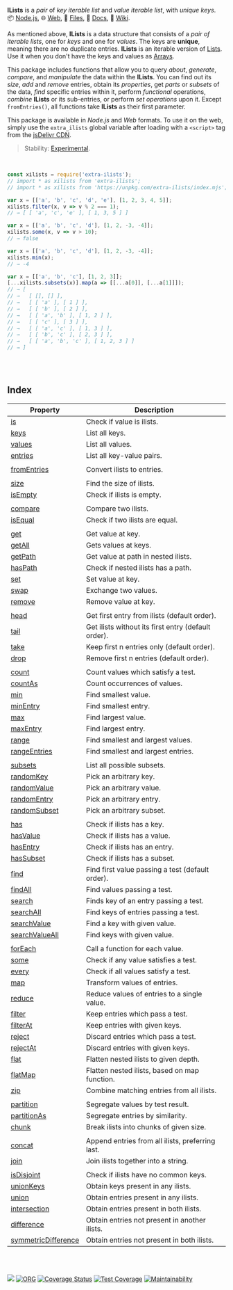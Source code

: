 **ILists** is a *pair* of *key iterable list* and *value iterable list*, with *unique keys*.<br>
📦 [Node.js](https://www.npmjs.com/package/extra-ilists),
🌐 [Web](https://www.npmjs.com/package/extra-ilists.web),
📜 [Files](https://unpkg.com/extra-ilists/),
📰 [Docs](https://nodef.github.io/extra-ilists/),
📘 [Wiki](https://github.com/nodef/extra-ilists/wiki/).

As mentioned above, **ILists** is a data structure that consists of a *pair of*
*iterable lists*, one for *keys* and one for *values*. The keys are **unique**,
meaning there are no duplicate entries. **ILists** is an iterable version of
[Lists]. Use it when you don't have the keys and values as [Arrays].

This package includes functions that allow you to query *about*, *generate*,
*compare*, and *manipulate* the data within the **ILists**. You can find out its
*size*, *add* and *remove* entries, obtain its *properties*, get *parts* or
*subsets* of the data, *find* specific entries within it, perform *functional*
operations, *combine* **ILists** or its sub-entries, or perform *set operations*
upon it. Except `fromEntries()`, all functions take **ILists** as their first
parameter.

This package is available in *Node.js* and *Web* formats. To use it on the web,
simply use the `extra_ilists` global variable after loading with a `<script>` tag
from the [jsDelivr CDN].

> Stability: [Experimental](https://www.youtube.com/watch?v=L1j93RnIxEo).

[Lists]:  https://www.npmjs.com/package/extra-lists
[Arrays]: https://developer.mozilla.org/en-US/docs/Web/JavaScript/Reference/Global_Objects/Array
[jsDelivr CDN]: https://cdn.jsdelivr.net/npm/extra-ilists.web/index.js

<br>

```javascript
const xilists = require('extra-ilists');
// import * as xilists from 'extra-ilists';
// import * as xilists from 'https://unpkg.com/extra-ilists/index.mjs'; (deno)

var x = [['a', 'b', 'c', 'd', 'e'], [1, 2, 3, 4, 5]];
xilists.filter(x, v => v % 2 === 1);
// → [ [ 'a', 'c', 'e' ], [ 1, 3, 5 ] ]

var x = [['a', 'b', 'c', 'd'], [1, 2, -3, -4]];
xilists.some(x, v => v > 10);
// → false

var x = [['a', 'b', 'c', 'd'], [1, 2, -3, -4]];
xilists.min(x);
// → -4

var x = [['a', 'b', 'c'], [1, 2, 3]];
[...xilists.subsets(x)].map(a => [[...a[0]], [...a[1]]]);
// → [
// →   [ [], [] ],
// →   [ [ 'a' ], [ 1 ] ],
// →   [ [ 'b' ], [ 2 ] ],
// →   [ [ 'a', 'b' ], [ 1, 2 ] ],
// →   [ [ 'c' ], [ 3 ] ],
// →   [ [ 'a', 'c' ], [ 1, 3 ] ],
// →   [ [ 'b', 'c' ], [ 2, 3 ] ],
// →   [ [ 'a', 'b', 'c' ], [ 1, 2, 3 ] ]
// → ]
```

<br>
<br>


## Index

| Property | Description |
|  ----  |  ----  |
| [is] | Check if value is ilists. |
| [keys] | List all keys. |
| [values] | List all values. |
| [entries] | List all key-value pairs. |
|  |  |
| [fromEntries] | Convert ilists to entries. |
|  |  |
| [size] | Find the size of ilists. |
| [isEmpty] | Check if ilists is empty. |
|  |  |
| [compare] | Compare two ilists. |
| [isEqual] | Check if two ilists are equal. |
|  |  |
| [get] | Get value at key. |
| [getAll] | Gets values at keys. |
| [getPath] | Get value at path in nested ilists. |
| [hasPath] | Check if nested ilists has a path. |
| [set] | Set value at key. |
| [swap] | Exchange two values. |
| [remove] | Remove value at key. |
|  |  |
| [head] | Get first entry from ilists (default order). |
| [tail] | Get ilists without its first entry (default order). |
| [take] | Keep first n entries only (default order). |
| [drop] | Remove first n entries (default order). |
|  |  |
| [count] | Count values which satisfy a test. |
| [countAs] | Count occurrences of values. |
| [min] | Find smallest value. |
| [minEntry] | Find smallest entry. |
| [max] | Find largest value. |
| [maxEntry] | Find largest entry. |
| [range] | Find smallest and largest values. |
| [rangeEntries] | Find smallest and largest entries. |
|  |  |
| [subsets] | List all possible subsets. |
| [randomKey] | Pick an arbitrary key. |
| [randomValue] | Pick an arbitrary value. |
| [randomEntry] | Pick an arbitrary entry. |
| [randomSubset] | Pick an arbitrary subset. |
|  |  |
| [has] | Check if ilists has a key. |
| [hasValue] | Check if ilists has a value. |
| [hasEntry] | Check if ilists has an entry. |
| [hasSubset] | Check if ilists has a subset. |
| [find] | Find first value passing a test (default order). |
| [findAll] | Find values passing a test. |
| [search] | Finds key of an entry passing a test. |
| [searchAll] | Find keys of entries passing a test. |
| [searchValue] | Find a key with given value. |
| [searchValueAll] | Find keys with given value. |
|  |  |
| [forEach] | Call a function for each value. |
| [some] | Check if any value satisfies a test. |
| [every] | Check if all values satisfy a test. |
| [map] | Transform values of entries. |
| [reduce] | Reduce values of entries to a single value. |
| [filter] | Keep entries which pass a test. |
| [filterAt] | Keep entries with given keys. |
| [reject] | Discard entries which pass a test. |
| [rejectAt] | Discard entries with given keys. |
| [flat] | Flatten nested ilists to given depth. |
| [flatMap] | Flatten nested ilists, based on map function. |
| [zip] | Combine matching entries from all ilists. |
|  |  |
| [partition] | Segregate values by test result. |
| [partitionAs] | Segregate entries by similarity. |
| [chunk] | Break ilists into chunks of given size. |
|  |  |
| [concat] | Append entries from all ilists, preferring last. |
| [join] | Join ilists together into a string. |
|  |  |
| [isDisjoint] | Check if ilists have no common keys. |
| [unionKeys] | Obtain keys present in any ilists. |
| [union] | Obtain entries present in any ilists. |
| [intersection] | Obtain entries present in both ilists. |
| [difference] | Obtain entries not present in another ilists. |
| [symmetricDifference] | Obtain entries not present in both ilists. |

<br>
<br>


[![](https://img.youtube.com/vi/8O0Nt9qY_vo/maxresdefault.jpg)](https://www.youtube.com/watch?v=8O0Nt9qY_vo)
[![ORG](https://img.shields.io/badge/org-nodef-green?logo=Org)](https://nodef.github.io)
[![Coverage Status](https://coveralls.io/repos/github/nodef/extra-ilists/badge.svg?branch=master)](https://coveralls.io/github/nodef/extra-ilists?branch=master)
[![Test Coverage](https://api.codeclimate.com/v1/badges/05f0ff38d69efa93ebbd/test_coverage)](https://codeclimate.com/github/nodef/extra-ilists/test_coverage)
[![Maintainability](https://api.codeclimate.com/v1/badges/05f0ff38d69efa93ebbd/maintainability)](https://codeclimate.com/github/nodef/extra-ilists/maintainability)


[is]: https://github.com/nodef/extra-ilists/wiki/is
[keys]: https://github.com/nodef/extra-ilists/wiki/keys
[values]: https://github.com/nodef/extra-ilists/wiki/values
[entries]: https://github.com/nodef/extra-ilists/wiki/entries
[fromEntries]: https://github.com/nodef/extra-ilists/wiki/fromEntries
[size]: https://github.com/nodef/extra-ilists/wiki/size
[isEmpty]: https://github.com/nodef/extra-ilists/wiki/isEmpty
[compare]: https://github.com/nodef/extra-ilists/wiki/compare
[isEqual]: https://github.com/nodef/extra-ilists/wiki/isEqual
[get]: https://github.com/nodef/extra-ilists/wiki/get
[getAll]: https://github.com/nodef/extra-ilists/wiki/getAll
[getPath]: https://github.com/nodef/extra-ilists/wiki/getPath
[hasPath]: https://github.com/nodef/extra-ilists/wiki/hasPath
[set]: https://github.com/nodef/extra-ilists/wiki/set
[swap]: https://github.com/nodef/extra-ilists/wiki/swap
[remove]: https://github.com/nodef/extra-ilists/wiki/remove
[head]: https://github.com/nodef/extra-ilists/wiki/head
[tail]: https://github.com/nodef/extra-ilists/wiki/tail
[take]: https://github.com/nodef/extra-ilists/wiki/take
[drop]: https://github.com/nodef/extra-ilists/wiki/drop
[count]: https://github.com/nodef/extra-ilists/wiki/count
[countAs]: https://github.com/nodef/extra-ilists/wiki/countAs
[min]: https://github.com/nodef/extra-ilists/wiki/min
[minEntry]: https://github.com/nodef/extra-ilists/wiki/minEntry
[max]: https://github.com/nodef/extra-ilists/wiki/max
[maxEntry]: https://github.com/nodef/extra-ilists/wiki/maxEntry
[range]: https://github.com/nodef/extra-ilists/wiki/range
[rangeEntries]: https://github.com/nodef/extra-ilists/wiki/rangeEntries
[subsets]: https://github.com/nodef/extra-ilists/wiki/subsets
[randomKey]: https://github.com/nodef/extra-ilists/wiki/randomKey
[randomValue]: https://github.com/nodef/extra-ilists/wiki/randomValue
[randomEntry]: https://github.com/nodef/extra-ilists/wiki/randomEntry
[randomSubset]: https://github.com/nodef/extra-ilists/wiki/randomSubset
[has]: https://github.com/nodef/extra-ilists/wiki/has
[hasValue]: https://github.com/nodef/extra-ilists/wiki/hasValue
[hasEntry]: https://github.com/nodef/extra-ilists/wiki/hasEntry
[hasSubset]: https://github.com/nodef/extra-ilists/wiki/hasSubset
[find]: https://github.com/nodef/extra-ilists/wiki/find
[findAll]: https://github.com/nodef/extra-ilists/wiki/findAll
[search]: https://github.com/nodef/extra-ilists/wiki/search
[searchAll]: https://github.com/nodef/extra-ilists/wiki/searchAll
[searchValue]: https://github.com/nodef/extra-ilists/wiki/searchValue
[searchValueAll]: https://github.com/nodef/extra-ilists/wiki/searchValueAll
[forEach]: https://github.com/nodef/extra-ilists/wiki/forEach
[some]: https://github.com/nodef/extra-ilists/wiki/some
[every]: https://github.com/nodef/extra-ilists/wiki/every
[map]: https://github.com/nodef/extra-ilists/wiki/map
[reduce]: https://github.com/nodef/extra-ilists/wiki/reduce
[filter]: https://github.com/nodef/extra-ilists/wiki/filter
[filterAt]: https://github.com/nodef/extra-ilists/wiki/filterAt
[reject]: https://github.com/nodef/extra-ilists/wiki/reject
[rejectAt]: https://github.com/nodef/extra-ilists/wiki/rejectAt
[flat]: https://github.com/nodef/extra-ilists/wiki/flat
[flatMap]: https://github.com/nodef/extra-ilists/wiki/flatMap
[zip]: https://github.com/nodef/extra-ilists/wiki/zip
[partition]: https://github.com/nodef/extra-ilists/wiki/partition
[partitionAs]: https://github.com/nodef/extra-ilists/wiki/partitionAs
[chunk]: https://github.com/nodef/extra-ilists/wiki/chunk
[concat]: https://github.com/nodef/extra-ilists/wiki/concat
[join]: https://github.com/nodef/extra-ilists/wiki/join
[isDisjoint]: https://github.com/nodef/extra-ilists/wiki/isDisjoint
[unionKeys]: https://github.com/nodef/extra-ilists/wiki/unionKeys
[union]: https://github.com/nodef/extra-ilists/wiki/union
[intersection]: https://github.com/nodef/extra-ilists/wiki/intersection
[difference]: https://github.com/nodef/extra-ilists/wiki/difference
[symmetricDifference]: https://github.com/nodef/extra-ilists/wiki/symmetricDifference

